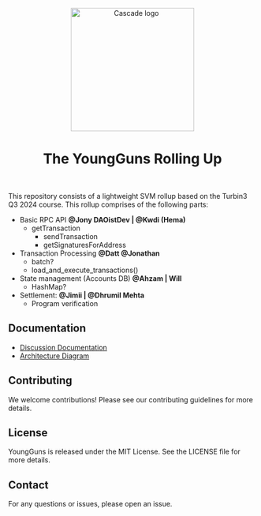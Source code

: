 <p align="center">
  <a href="https://github.com/solana-turbin3/blazingguns/">
    <img src="https://github.com/solana-turbin3/blazingguns//blob/main/media/logos/young-guns.jpg?raw=true" alt="Cascade logo" width="250" />
  </a>
</p>

<h1 align="center">The YoungGuns Rolling Up</h1>

<br />

This repository consists of a lightweight SVM rollup based on the Turbin3 Q3 2024 course. This rollup comprises of the following parts:

- Basic RPC API **@Jony DAOistDev | @Kwdi (Hema)**
  - getTransaction
    - sendTransaction
    - getSignaturesForAddress
- Transaction Processing **@Datt @Jonathan**
  - batch?
  - load_and_execute_transactions()
- State management (Accounts DB) **@Ahzam | Will**
  - HashMap?
- Settlement: **@Jimii | @Dhrumil Mehta**
  - Program verification

## Documentation

- [Discussion Documentation](https://docs.google.com/document/d/14S22yFeekhwRdsYiCpVOJqdJvzFZEVMwUB_-y1lYHRY)
- [Architecture Diagram](https://excalidraw.com/#room=2fd641b38be8c0900345,5xFTrqCAlDPPPq0yagkRpw)

## Contributing

We welcome contributions! Please see our contributing guidelines for more details.

## License

YoungGuns is released under the MIT License. See the LICENSE file for more details.

## Contact

For any questions or issues, please open an issue.
